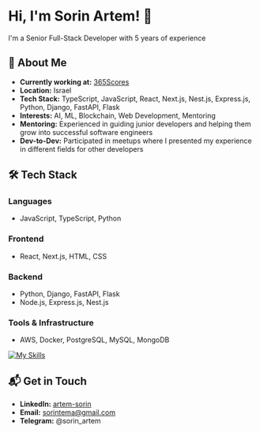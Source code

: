 # Hi, I'm Sorin Artem! 👋

I'm a Senior Full-Stack Developer with 5 years of experience

## 🚀 About Me

- **Currently working at:** [365Scores](https://www.365scores.com/)
- **Location:** Israel
- **Tech Stack:** TypeScript, JavaScript, React, Next.js, Nest.js, Express.js, Python, Django, FastAPI, Flask
- **Interests:** AI, ML, Blockchain, Web Development, Mentoring
- **Mentoring:** Experienced in guiding junior developers and helping them grow into successful software engineers
- **Dev-to-Dev:** Participated in meetups where I presented my experience in different fields for other developers

## 🛠️ Tech Stack

### Languages
- JavaScript, TypeScript, Python

### Frontend
- React, Next.js, HTML, CSS

### Backend
- Python, Django, FastAPI, Flask
- Node.js, Express.js, Nest.js

### Tools & Infrastructure
- AWS, Docker, PostgreSQL, MySQL, MongoDB

[![My Skills](https://skillicons.dev/icons?i=ts,js,react,nextjs,nodejs,nestjs,express,python,django,fastapi,flask,html,css,aws,postgresql,mongo,docker)](https://skillicons.dev)

## 📬 Get in Touch

- **LinkedIn:** [artem-sorin](https://www.linkedin.com/in/artem-sorin/)
- **Email:** sorintema@gmail.com
- **Telegram:** @sorin_artem
